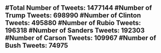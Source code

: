 #Total Number of Tweets: 1477144 
#Number of Trump Tweets: 698990
#Number of Clinton Tweets: 495880
#Number of Rubio Tweets: 196318
#Number of Sanders Tweets: 192303
#Number of Carson Tweets: 109967
#Number of Bush Tweets: 74975
---
